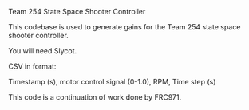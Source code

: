 Team 254 State Space Shooter Controller

This codebase is used to generate gains for the Team 254 state space shooter controller.

You will need Slycot.

CSV in format:

Timestamp (s), motor control signal (0-1.0), RPM, Time step (s)

This code is a continuation of work done by FRC971.